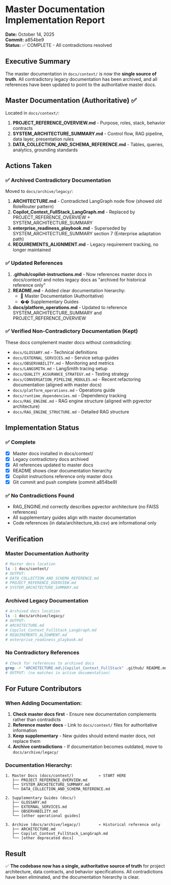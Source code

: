 # Master Documentation Implementation Report
**Date:** October 14, 2025  
**Commit:** a854be9  
**Status:** ✅ COMPLETE - All contradictions resolved

## Executive Summary
The master documentation in `docs/context/` is now the **single source of truth**. All contradictory legacy documentation has been archived, and all references have been updated to point to the authoritative master docs.

## Master Documentation (Authoritative) ✅
Located in `docs/context/`:
1. **PROJECT_REFERENCE_OVERVIEW.md** - Purpose, roles, stack, behavior contracts
2. **SYSTEM_ARCHITECTURE_SUMMARY.md** - Control flow, RAG pipeline, data layer, presentation rules
3. **DATA_COLLECTION_AND_SCHEMA_REFERENCE.md** - Tables, queries, analytics, grounding standards

## Actions Taken

### ✅ Archived Contradictory Documentation
Moved to `docs/archive/legacy/`:
1. **ARCHITECTURE.md** - Contradicted LangGraph node flow (showed old RoleRouter pattern)
2. **Copilot_Context_FullStack_LangGraph.md** - Replaced by PROJECT_REFERENCE_OVERVIEW + SYSTEM_ARCHITECTURE_SUMMARY
3. **enterprise_readiness_playbook.md** - Superseded by SYSTEM_ARCHITECTURE_SUMMARY section 7 (Enterprise adaptation path)
4. **REQUIREMENTS_ALIGNMENT.md** - Legacy requirement tracking, no longer maintained

### ✅ Updated References
1. **.github/copilot-instructions.md** - Now references master docs in docs/context/ and notes legacy docs as "archived for historical reference only"
2. **README.md** - Added clear documentation hierarchy:
   - 🎯 Master Documentation (Authoritative)
   - �� Supplementary Guides
3. **docs/platform_operations.md** - Updated to reference SYSTEM_ARCHITECTURE_SUMMARY and PROJECT_REFERENCE_OVERVIEW

### ✅ Verified Non-Contradictory Documentation (Kept)
These docs complement master docs without contradicting:
- `docs/GLOSSARY.md` - Technical definitions
- `docs/EXTERNAL_SERVICES.md` - Service setup guides
- `docs/OBSERVABILITY.md` - Monitoring and metrics
- `docs/LANGSMITH.md` - LangSmith tracing setup
- `docs/QUALITY_ASSURANCE_STRATEGY.md` - Testing strategy
- `docs/CONVERSATION_PIPELINE_MODULES.md` - Recent refactoring documentation (aligned with master docs)
- `docs/platform_operations.md` - Operations guide
- `docs/runtime_dependencies.md` - Dependency tracking
- `docs/RAG_ENGINE.md` - RAG engine structure (aligned with pgvector architecture)
- `docs/RAG_ENGINE_STRUCTURE.md` - Detailed RAG structure

## Implementation Status

### ✅ Complete
- [x] Master docs installed in docs/context/
- [x] Legacy contradictory docs archived
- [x] All references updated to master docs
- [x] README shows clear documentation hierarchy
- [x] Copilot instructions reference only master docs
- [x] Git commit and push complete (commit a854be9)

### ✅ No Contradictions Found
- RAG_ENGINE.md correctly describes pgvector architecture (no FAISS references)
- All supplementary guides align with master documentation
- Code references (in data/architecture_kb.csv) are informational only

## Verification

### Master Documentation Authority
```bash
# Master docs location
ls -1 docs/context/
# OUTPUT:
# DATA_COLLECTION_AND_SCHEMA_REFERENCE.md
# PROJECT_REFERENCE_OVERVIEW.md
# SYSTEM_ARCHITECTURE_SUMMARY.md
```

### Archived Legacy Documentation
```bash
# Archived docs location
ls -1 docs/archive/legacy/
# OUTPUT:
# ARCHITECTURE.md
# Copilot_Context_FullStack_LangGraph.md
# REQUIREMENTS_ALIGNMENT.md
# enterprise_readiness_playbook.md
```

### No Contradictory References
```bash
# Check for references to archived docs
grep -r "ARCHITECTURE.md\|Copilot_Context_FullStack" .github/ README.md docs/*.md 2>/dev/null | grep -v archive
# OUTPUT: (no matches in active documentation)
```

## For Future Contributors

### When Adding Documentation:
1. **Check master docs first** - Ensure new documentation complements rather than contradicts
2. **Reference master docs** - Link to `docs/context/` files for authoritative information
3. **Keep supplementary** - New guides should extend master docs, not replace them
4. **Archive contradictions** - If documentation becomes outdated, move to `docs/archive/legacy/`

### Documentation Hierarchy:
```
1. Master Docs (docs/context/)           ← START HERE
   ├── PROJECT_REFERENCE_OVERVIEW.md
   ├── SYSTEM_ARCHITECTURE_SUMMARY.md
   └── DATA_COLLECTION_AND_SCHEMA_REFERENCE.md

2. Supplementary Guides (docs/)
   ├── GLOSSARY.md
   ├── EXTERNAL_SERVICES.md
   ├── OBSERVABILITY.md
   └── [other operational guides]

3. Archive (docs/archive/legacy/)        ← Historical reference only
   ├── ARCHITECTURE.md
   ├── Copilot_Context_FullStack_LangGraph.md
   └── [other deprecated docs]
```

## Result
✅ **The codebase now has a single, authoritative source of truth** for project architecture, data contracts, and behavior specifications. All contradictions have been eliminated, and the documentation hierarchy is clear.
